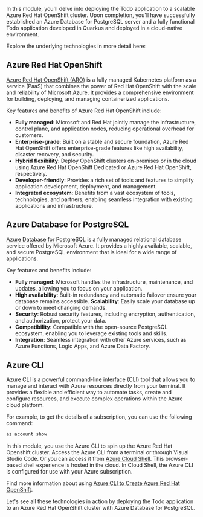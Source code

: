 In this module, you'll delve into deploying the Todo application to a scalable Azure Red Hat OpenShift cluster. Upon completion, you'll have successfully established an Azure Database for PostgreSQL server and a fully functional Todo application developed in Quarkus and deployed in a cloud-native environment.

Explore the underlying technologies in more detail here:

## Azure Red Hat OpenShift

[Azure Red Hat OpenShift (ARO)](hhttps://azure.microsoft.com/en-us/products/openshift) is a fully managed Kubernetes platform as a service (PaaS) that combines the power of Red Hat OpenShift with the scale and reliability of Microsoft Azure. It provides a comprehensive environment for building, deploying, and managing containerized applications.

Key features and benefits of Azure Red Hat OpenShift include:

* **Fully managed**: Microsoft and Red Hat jointly manage the infrastructure, control plane, and application nodes, reducing operational overhead for customers.
* **Enterprise-grade**: Built on a stable and secure foundation, Azure Red Hat OpenShift offers enterprise-grade features like high availability, disaster recovery, and security.   
* **Hybrid flexibility**: Deploy OpenShift clusters on-premises or in the cloud using Azure Red Hat OpenShift Dedicated or Azure Red Hat OpenShift, respectively.   
* **Developer-friendly**: Provides a rich set of tools and features to simplify application development, deployment, and management.   
* **Integrated ecosystem**: Benefits from a vast ecosystem of tools, technologies, and partners, enabling seamless integration with existing applications and infrastructure.

## Azure Database for PostgreSQL

[Azure Database for PostgreSQL](https://azure.microsoft.com/en-us/products/postgresql) is a fully managed relational database service offered by Microsoft Azure. It provides a highly available, scalable, and secure PostgreSQL environment that is ideal for a wide range of applications.

Key features and benefits include:

* **Fully managed**: Microsoft handles the infrastructure, maintenance, and updates, allowing you to focus on your application.
* **High availability**: Built-in redundancy and automatic failover ensure your database remains accessible.
 **Scalability**: Easily scale your database up or down to meet changing demands.
* **Security**: Robust security features, including encryption, authentication, and authorization, protect your data.
* **Compatibility**: Compatible with the open-source PostgreSQL ecosystem, enabling you to leverage existing tools and skills.
* **Integration**: Seamless integration with other Azure services, such as Azure Functions, Logic Apps, and Azure Data Factory.

## Azure CLI

Azure CLI is a powerful command-line interface (CLI) tool that allows you to manage and interact with Azure resources directly from your terminal. It provides a flexible and efficient way to automate tasks, create and configure resources, and execute complex operations within the Azure cloud platform.

For example, to get the details of a subscription, you can use the following command:

```bash
az account show
```

In this module, you use the Azure CLI to spin up the Azure Red Hat Openshift cluster. Access the Azure CLI from a terminal or through Visual Studio Code. Or you can access it from [Azure Cloud Shell](https://azure.microsoft.com/get-started/azure-portal/cloud-shell). This browser-based shell experience is hosted in the cloud. In Cloud Shell, the Azure CLI is configured for use with your Azure subscription.

Find more information about using [Azure CLI to Create Azure Red Hat OpenShift](https://learn.microsoft.com/en-us/azure/openshift/create-cluster?tabs=azure-cli).

Let's see all these technologies in action by deploying the Todo application to an Azure Red Hat OpenShift cluster with Azure Database for PostgreSQL.